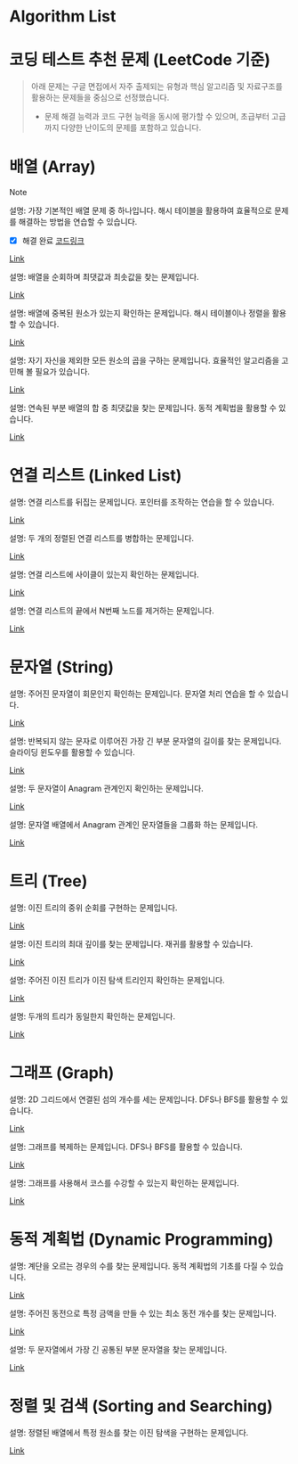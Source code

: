 # Algorithm List

# 코딩 테스트 추천 문제 (LeetCode 기준)

 > 아래 문제는 구글 면접에서 자주 출제되는 유형과 핵심 알고리즘 및 자료구조를 활용하는 문제들을 중심으로 선정했습니다.
 > - 문제 해결 능력과 코드 구현 능력을 동시에 평가할 수 있으며, 초급부터 고급까지 다양한 난이도의 문제를 포함하고 있습니다.



# 배열 (Array)

<procedure title="배열 (Array)">

<procedure title="Two Sum (Easy)">
<note>

> [!note]
> 
> 설명: 가장 기본적인 배열 문제 중 하나입니다. 해시 테이블을 활용하여 효율적으로 문제를 해결하는 방법을 연습할 수 있습니다.
> - [x] 해결 완료
> [코드링크](https://leetcode.com/problems/two-sum/solutions/6537814/repost-twosum-by-kuyeol-10i2/)
>
> [Link](https://leetcode.com/problems/two-sum/)
</note>


</procedure>

<procedure title="Best Time to Buy and Sell Stock (Easy)">
  <note>
    설명: 배열을 순회하며 최댓값과 최솟값을 찾는 문제입니다.
  </note>

  [Link](https://leetcode.com/problems/best-time-to-buy-and-sell-stock/)
</procedure>

<procedure title="Contains Duplicate (Easy)">
  <note>
    설명: 배열에 중복된 원소가 있는지 확인하는 문제입니다. 해시 테이블이나 정렬을 활용할 수 있습니다.
  </note>

  [Link](https://leetcode.com/problems/contains-duplicate/)
</procedure>

<procedure title="Product of Array Except Self (Medium)">
  <note>
    설명: 자기 자신을 제외한 모든 원소의 곱을 구하는 문제입니다. 효율적인 알고리즘을 고민해 볼 필요가 있습니다.
  </note>

  [Link](https://leetcode.com/problems/product-of-array-except-self/)
</procedure>

<procedure title="Maximum Subarray (Medium)">
  <note>
    설명: 연속된 부분 배열의 합 중 최댓값을 찾는 문제입니다. 동적 계획법을 활용할 수 있습니다.
  </note>

  [Link](https://leetcode.com/problems/maximum-subarray/)
</procedure>
</procedure>

# 연결 리스트 (Linked List)
<procedure title="연결 리스트 (Linked List)">
<procedure title="Reverse Linked List (Easy)">
  <note>
    설명: 연결 리스트를 뒤집는 문제입니다. 포인터를 조작하는 연습을 할 수 있습니다.
  </note>

  [Link](https://leetcode.com/problems/reverse-linked-list/)
</procedure>

<procedure title="Merge Two Sorted Lists (Easy)">
  <note>
    설명: 두 개의 정렬된 연결 리스트를 병합하는 문제입니다.
  </note>

  [Link](https://leetcode.com/problems/merge-two-sorted-lists/)
</procedure>

<procedure title="Linked List Cycle (Easy)">
  <note>
    설명: 연결 리스트에 사이클이 있는지 확인하는 문제입니다.
  </note>

  [Link](https://leetcode.com/problems/linked-list-cycle/)
</procedure>

<procedure title="Remove Nth Node From End of List (Medium)">
  <note>
    설명: 연결 리스트의 끝에서 N번째 노드를 제거하는 문제입니다.
  </note>

  [Link](https://leetcode.com/problems/remove-nth-node-from-end-of-list/)
</procedure>
</procedure>

# 문자열 (String)
<procedure title="문자열 (String)">
<procedure title="Valid Palindrome (Easy)">
  <note>
    설명: 주어진 문자열이 회문인지 확인하는 문제입니다. 문자열 처리 연습을 할 수 있습니다.
  </note>

  [Link](https://leetcode.com/problems/valid-palindrome/)
</procedure>

<procedure title="Longest Substring Without Repeating Characters (Medium)">
  <note>
    설명: 반복되지 않는 문자로 이루어진 가장 긴 부분 문자열의 길이를 찾는 문제입니다. 슬라이딩 윈도우를 활용할 수 있습니다.
  </note>

  [Link](https://leetcode.com/problems/longest-substring-without-repeating-characters/)
</procedure>

<procedure title="Valid Anagram (Easy)">
  <note>
    설명: 두 문자열이 Anagram 관계인지 확인하는 문제입니다.
  </note>

  [Link](https://leetcode.com/problems/valid-anagram/)
</procedure>

<procedure title="Group Anagrams (Medium)">
  <note>
    설명: 문자열 배열에서 Anagram 관계인 문자열들을 그룹화 하는 문제입니다.
  </note>

  [Link](https://leetcode.com/problems/group-anagrams/)
</procedure>
</procedure>

# 트리 (Tree)
<procedure title="트리 (Tree)">
<procedure title="Binary Tree Inorder Traversal (Easy)">
  <note>
    설명: 이진 트리의 중위 순회를 구현하는 문제입니다.
  </note>

  [Link](https://leetcode.com/problems/binary-tree-inorder-traversal/)
</procedure>

<procedure title="Maximum Depth of Binary Tree (Easy)">
  <note>
    설명: 이진 트리의 최대 깊이를 찾는 문제입니다. 재귀를 활용할 수 있습니다.
  </note>

  [Link](https://leetcode.com/problems/maximum-depth-of-binary-tree/)
</procedure>

<procedure title="Validate Binary Search Tree (Medium)">
  <note>
    설명: 주어진 이진 트리가 이진 탐색 트리인지 확인하는 문제입니다.
  </note>

  [Link](https://leetcode.com/problems/validate-binary-search-tree/)
</procedure>

<procedure title="Same Tree (Easy)">
  <note>
   설명: 두개의 트리가 동일한지 확인하는 문제입니다.
  </note>

  [Link](https://leetcode.com/problems/same-tree/)
</procedure>
</procedure>

# 그래프 (Graph)
<procedure title="그래프 (Graph)">
<procedure title="Number of Islands (Medium)">
  <note>
    설명: 2D 그리드에서 연결된 섬의 개수를 세는 문제입니다. DFS나 BFS를 활용할 수 있습니다.
  </note>

  [Link](https://leetcode.com/problems/number-of-islands/)
</procedure>

<procedure title="Clone Graph (Medium)">
  <note>
    설명: 그래프를 복제하는 문제입니다. DFS나 BFS를 활용할 수 있습니다.
  </note>

  [Link](https://leetcode.com/problems/clone-graph/)
</procedure>

<procedure title="Course Schedule (Medium)">
 <note>
  설명: 그래프를 사용해서 코스를 수강할 수 있는지 확인하는 문제입니다.
 </note>

 [Link](https://leetcode.com/problems/course-schedule/)
</procedure>
</procedure>

# 동적 계획법 (Dynamic Programming)
<procedure title="동적 계획법 (Dynamic Programming)">
<procedure title="Climbing Stairs (Easy)">
  <note>
    설명: 계단을 오르는 경우의 수를 찾는 문제입니다. 동적 계획법의 기초를 다질 수 있습니다.
  </note>

  [Link](https://leetcode.com/problems/climbing-stairs/)
</procedure>

<procedure title="Coin Change (Medium)">
  <note>
    설명: 주어진 동전으로 특정 금액을 만들 수 있는 최소 동전 개수를 찾는 문제입니다.
  </note>

  [Link](https://leetcode.com/problems/coin-change/)
</procedure>

<procedure title="Longest Common Subsequence (Medium)">
  <note>
   설명: 두 문자열에서 가장 긴 공통된 부분 문자열을 찾는 문제입니다.
  </note>

  [Link](https://leetcode.com/problems/longest-common-subsequence/)
</procedure>
</procedure>

# 정렬 및 검색 (Sorting and Searching)
<procedure title="Binary Search (Easy)">
 <note>
  설명: 정렬된 배열에서 특정 원소를 찾는 이진 탐색을 구현하는 문제입니다.
 </note>

 [Link](https://leetcode.com/problems/binary-search/)
</procedure>
